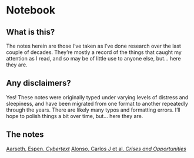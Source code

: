 # Notebook


## What is this?

The notes herein are those I’ve taken as I’ve done research over the last couple of decades. They’re mostly a record of the things that caught my attention as I read, and so may be of little use to anyone else, but… here they are.


## Any disclaimers?

Yes! These notes were originally typed under varying levels of distress and sleepiness, and have been migrated from one format to another repeatedly through the years. There are likely many typos and formatting errors. I’ll hope to polish things a bit over time, but… here they are.

## The notes

[Aarseth, Espen. *Cybertext*](pages/aarseth)
[Alonso, Carlos J et al. *Crises and Opportunities*](pages/alonso)